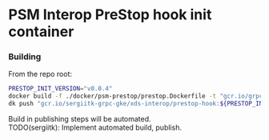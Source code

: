 # PSM Interop PreStop hook init container

### Building

From the repo root:

```sh
PRESTOP_INIT_VERSION="v0.0.4"
docker build -f ./docker/psm-prestop/prestop.Dockerfile -t "gcr.io/grpc-testing/xds-interop/prestop-hook:${PRESTOP_INIT_VERSION:-dev}" .
dk push "gcr.io/sergiitk-grpc-gke/xds-interop/prestop-hook:${PRESTOP_INIT_VERSION:-dev}"
```

Build in publishing steps will be automated.\
TODO(sergiitk): Implement automated build, publish.

